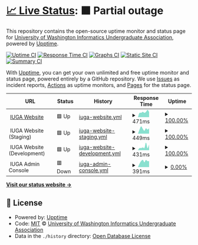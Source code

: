 # [📈 Live Status](https://status.iuga.info): <!--live status--> **🟧 Partial outage**

This repository contains the open-source uptime monitor and status page for [University of Washington Informatics Undergraduate Association](iuga.info), powered by [Upptime](https://github.com/upptime/upptime).

[![Uptime CI](https://github.com/UW-IUGA/status/workflows/Uptime%20CI/badge.svg)](https://github.com/UW-IUGA/status/actions?query=workflow%3A%22Uptime+CI%22)
[![Response Time CI](https://github.com/UW-IUGA/status/workflows/Response%20Time%20CI/badge.svg)](https://github.com/UW-IUGA/status/actions?query=workflow%3A%22Response+Time+CI%22)
[![Graphs CI](https://github.com/UW-IUGA/status/workflows/Graphs%20CI/badge.svg)](https://github.com/UW-IUGA/status/actions?query=workflow%3A%22Graphs+CI%22)
[![Static Site CI](https://github.com/UW-IUGA/status/workflows/Static%20Site%20CI/badge.svg)](https://github.com/UW-IUGA/status/actions?query=workflow%3A%22Static+Site+CI%22)
[![Summary CI](https://github.com/UW-IUGA/status/workflows/Summary%20CI/badge.svg)](https://github.com/UW-IUGA/status/actions?query=workflow%3A%22Summary+CI%22)

With [Upptime](https://upptime.js.org), you can get your own unlimited and free uptime monitor and status page, powered entirely by a GitHub repository. We use [Issues](https://github.com/UW-IUGA/status/issues) as incident reports, [Actions](https://github.com/UW-IUGA/status/actions) as uptime monitors, and [Pages](https://status.iuga.info) for the status page.

<!--start: status pages-->
<!-- This summary is generated by Upptime (https://github.com/upptime/upptime) -->
<!-- Do not edit this manually, your changes will be overwritten -->
<!-- prettier-ignore -->
| URL | Status | History | Response Time | Uptime |
| --- | ------ | ------- | ------------- | ------ |
| <img alt="" src="https://icons.duckduckgo.com/ip3/iuga.info.ico" height="13"> [IUGA Website](https://iuga.info) | 🟩 Up | [iuga-website.yml](https://github.com/UW-IUGA/iuga-status-app/commits/HEAD/history/iuga-website.yml) | <details><summary><img alt="Response time graph" src="./graphs/iuga-website/response-time-week.png" height="20"> 471ms</summary><br><a href="https://status.iuga.info/history/iuga-website"><img alt="Response time 1005" src="https://img.shields.io/endpoint?url=https%3A%2F%2Fraw.githubusercontent.com%2FUW-IUGA%2Fiuga-status-app%2FHEAD%2Fapi%2Fiuga-website%2Fresponse-time.json"></a><br><a href="https://status.iuga.info/history/iuga-website"><img alt="24-hour response time 356" src="https://img.shields.io/endpoint?url=https%3A%2F%2Fraw.githubusercontent.com%2FUW-IUGA%2Fiuga-status-app%2FHEAD%2Fapi%2Fiuga-website%2Fresponse-time-day.json"></a><br><a href="https://status.iuga.info/history/iuga-website"><img alt="7-day response time 471" src="https://img.shields.io/endpoint?url=https%3A%2F%2Fraw.githubusercontent.com%2FUW-IUGA%2Fiuga-status-app%2FHEAD%2Fapi%2Fiuga-website%2Fresponse-time-week.json"></a><br><a href="https://status.iuga.info/history/iuga-website"><img alt="30-day response time 542" src="https://img.shields.io/endpoint?url=https%3A%2F%2Fraw.githubusercontent.com%2FUW-IUGA%2Fiuga-status-app%2FHEAD%2Fapi%2Fiuga-website%2Fresponse-time-month.json"></a><br><a href="https://status.iuga.info/history/iuga-website"><img alt="1-year response time 1005" src="https://img.shields.io/endpoint?url=https%3A%2F%2Fraw.githubusercontent.com%2FUW-IUGA%2Fiuga-status-app%2FHEAD%2Fapi%2Fiuga-website%2Fresponse-time-year.json"></a></details> | <details><summary><a href="https://status.iuga.info/history/iuga-website">100.00%</a></summary><a href="https://status.iuga.info/history/iuga-website"><img alt="All-time uptime 99.98%" src="https://img.shields.io/endpoint?url=https%3A%2F%2Fraw.githubusercontent.com%2FUW-IUGA%2Fiuga-status-app%2FHEAD%2Fapi%2Fiuga-website%2Fuptime.json"></a><br><a href="https://status.iuga.info/history/iuga-website"><img alt="24-hour uptime 100.00%" src="https://img.shields.io/endpoint?url=https%3A%2F%2Fraw.githubusercontent.com%2FUW-IUGA%2Fiuga-status-app%2FHEAD%2Fapi%2Fiuga-website%2Fuptime-day.json"></a><br><a href="https://status.iuga.info/history/iuga-website"><img alt="7-day uptime 100.00%" src="https://img.shields.io/endpoint?url=https%3A%2F%2Fraw.githubusercontent.com%2FUW-IUGA%2Fiuga-status-app%2FHEAD%2Fapi%2Fiuga-website%2Fuptime-week.json"></a><br><a href="https://status.iuga.info/history/iuga-website"><img alt="30-day uptime 100.00%" src="https://img.shields.io/endpoint?url=https%3A%2F%2Fraw.githubusercontent.com%2FUW-IUGA%2Fiuga-status-app%2FHEAD%2Fapi%2Fiuga-website%2Fuptime-month.json"></a><br><a href="https://status.iuga.info/history/iuga-website"><img alt="1-year uptime 99.98%" src="https://img.shields.io/endpoint?url=https%3A%2F%2Fraw.githubusercontent.com%2FUW-IUGA%2Fiuga-status-app%2FHEAD%2Fapi%2Fiuga-website%2Fuptime-year.json"></a></details>
| <img alt="" src="https://icons.duckduckgo.com/ip3/null.ico" height="13"> IUGA Website (Staging) | 🟩 Up | [iuga-website-staging.yml](https://github.com/UW-IUGA/iuga-status-app/commits/HEAD/history/iuga-website-staging.yml) | <details><summary><img alt="Response time graph" src="./graphs/iuga-website-staging/response-time-week.png" height="20"> 449ms</summary><br><a href="https://status.iuga.info/history/iuga-website-staging"><img alt="Response time 468" src="https://img.shields.io/endpoint?url=https%3A%2F%2Fraw.githubusercontent.com%2FUW-IUGA%2Fiuga-status-app%2FHEAD%2Fapi%2Fiuga-website-staging%2Fresponse-time.json"></a><br><a href="https://status.iuga.info/history/iuga-website-staging"><img alt="24-hour response time 364" src="https://img.shields.io/endpoint?url=https%3A%2F%2Fraw.githubusercontent.com%2FUW-IUGA%2Fiuga-status-app%2FHEAD%2Fapi%2Fiuga-website-staging%2Fresponse-time-day.json"></a><br><a href="https://status.iuga.info/history/iuga-website-staging"><img alt="7-day response time 449" src="https://img.shields.io/endpoint?url=https%3A%2F%2Fraw.githubusercontent.com%2FUW-IUGA%2Fiuga-status-app%2FHEAD%2Fapi%2Fiuga-website-staging%2Fresponse-time-week.json"></a><br><a href="https://status.iuga.info/history/iuga-website-staging"><img alt="30-day response time 493" src="https://img.shields.io/endpoint?url=https%3A%2F%2Fraw.githubusercontent.com%2FUW-IUGA%2Fiuga-status-app%2FHEAD%2Fapi%2Fiuga-website-staging%2Fresponse-time-month.json"></a><br><a href="https://status.iuga.info/history/iuga-website-staging"><img alt="1-year response time 468" src="https://img.shields.io/endpoint?url=https%3A%2F%2Fraw.githubusercontent.com%2FUW-IUGA%2Fiuga-status-app%2FHEAD%2Fapi%2Fiuga-website-staging%2Fresponse-time-year.json"></a></details> | <details><summary><a href="https://status.iuga.info/history/iuga-website-staging">100.00%</a></summary><a href="https://status.iuga.info/history/iuga-website-staging"><img alt="All-time uptime 100.00%" src="https://img.shields.io/endpoint?url=https%3A%2F%2Fraw.githubusercontent.com%2FUW-IUGA%2Fiuga-status-app%2FHEAD%2Fapi%2Fiuga-website-staging%2Fuptime.json"></a><br><a href="https://status.iuga.info/history/iuga-website-staging"><img alt="24-hour uptime 100.00%" src="https://img.shields.io/endpoint?url=https%3A%2F%2Fraw.githubusercontent.com%2FUW-IUGA%2Fiuga-status-app%2FHEAD%2Fapi%2Fiuga-website-staging%2Fuptime-day.json"></a><br><a href="https://status.iuga.info/history/iuga-website-staging"><img alt="7-day uptime 100.00%" src="https://img.shields.io/endpoint?url=https%3A%2F%2Fraw.githubusercontent.com%2FUW-IUGA%2Fiuga-status-app%2FHEAD%2Fapi%2Fiuga-website-staging%2Fuptime-week.json"></a><br><a href="https://status.iuga.info/history/iuga-website-staging"><img alt="30-day uptime 100.00%" src="https://img.shields.io/endpoint?url=https%3A%2F%2Fraw.githubusercontent.com%2FUW-IUGA%2Fiuga-status-app%2FHEAD%2Fapi%2Fiuga-website-staging%2Fuptime-month.json"></a><br><a href="https://status.iuga.info/history/iuga-website-staging"><img alt="1-year uptime 100.00%" src="https://img.shields.io/endpoint?url=https%3A%2F%2Fraw.githubusercontent.com%2FUW-IUGA%2Fiuga-status-app%2FHEAD%2Fapi%2Fiuga-website-staging%2Fuptime-year.json"></a></details>
| <img alt="" src="https://icons.duckduckgo.com/ip3/null.ico" height="13"> IUGA Website (Development) | 🟩 Up | [iuga-website-development.yml](https://github.com/UW-IUGA/iuga-status-app/commits/HEAD/history/iuga-website-development.yml) | <details><summary><img alt="Response time graph" src="./graphs/iuga-website-development/response-time-week.png" height="20"> 431ms</summary><br><a href="https://status.iuga.info/history/iuga-website-development"><img alt="Response time 536" src="https://img.shields.io/endpoint?url=https%3A%2F%2Fraw.githubusercontent.com%2FUW-IUGA%2Fiuga-status-app%2FHEAD%2Fapi%2Fiuga-website-development%2Fresponse-time.json"></a><br><a href="https://status.iuga.info/history/iuga-website-development"><img alt="24-hour response time 410" src="https://img.shields.io/endpoint?url=https%3A%2F%2Fraw.githubusercontent.com%2FUW-IUGA%2Fiuga-status-app%2FHEAD%2Fapi%2Fiuga-website-development%2Fresponse-time-day.json"></a><br><a href="https://status.iuga.info/history/iuga-website-development"><img alt="7-day response time 431" src="https://img.shields.io/endpoint?url=https%3A%2F%2Fraw.githubusercontent.com%2FUW-IUGA%2Fiuga-status-app%2FHEAD%2Fapi%2Fiuga-website-development%2Fresponse-time-week.json"></a><br><a href="https://status.iuga.info/history/iuga-website-development"><img alt="30-day response time 474" src="https://img.shields.io/endpoint?url=https%3A%2F%2Fraw.githubusercontent.com%2FUW-IUGA%2Fiuga-status-app%2FHEAD%2Fapi%2Fiuga-website-development%2Fresponse-time-month.json"></a><br><a href="https://status.iuga.info/history/iuga-website-development"><img alt="1-year response time 536" src="https://img.shields.io/endpoint?url=https%3A%2F%2Fraw.githubusercontent.com%2FUW-IUGA%2Fiuga-status-app%2FHEAD%2Fapi%2Fiuga-website-development%2Fresponse-time-year.json"></a></details> | <details><summary><a href="https://status.iuga.info/history/iuga-website-development">100.00%</a></summary><a href="https://status.iuga.info/history/iuga-website-development"><img alt="All-time uptime 100.00%" src="https://img.shields.io/endpoint?url=https%3A%2F%2Fraw.githubusercontent.com%2FUW-IUGA%2Fiuga-status-app%2FHEAD%2Fapi%2Fiuga-website-development%2Fuptime.json"></a><br><a href="https://status.iuga.info/history/iuga-website-development"><img alt="24-hour uptime 100.00%" src="https://img.shields.io/endpoint?url=https%3A%2F%2Fraw.githubusercontent.com%2FUW-IUGA%2Fiuga-status-app%2FHEAD%2Fapi%2Fiuga-website-development%2Fuptime-day.json"></a><br><a href="https://status.iuga.info/history/iuga-website-development"><img alt="7-day uptime 100.00%" src="https://img.shields.io/endpoint?url=https%3A%2F%2Fraw.githubusercontent.com%2FUW-IUGA%2Fiuga-status-app%2FHEAD%2Fapi%2Fiuga-website-development%2Fuptime-week.json"></a><br><a href="https://status.iuga.info/history/iuga-website-development"><img alt="30-day uptime 100.00%" src="https://img.shields.io/endpoint?url=https%3A%2F%2Fraw.githubusercontent.com%2FUW-IUGA%2Fiuga-status-app%2FHEAD%2Fapi%2Fiuga-website-development%2Fuptime-month.json"></a><br><a href="https://status.iuga.info/history/iuga-website-development"><img alt="1-year uptime 100.00%" src="https://img.shields.io/endpoint?url=https%3A%2F%2Fraw.githubusercontent.com%2FUW-IUGA%2Fiuga-status-app%2FHEAD%2Fapi%2Fiuga-website-development%2Fuptime-year.json"></a></details>
| <img alt="" src="https://icons.duckduckgo.com/ip3/null.ico" height="13"> IUGA Admin Console | 🟥 Down | [iuga-admin-console.yml](https://github.com/UW-IUGA/iuga-status-app/commits/HEAD/history/iuga-admin-console.yml) | <details><summary><img alt="Response time graph" src="./graphs/iuga-admin-console/response-time-week.png" height="20"> 391ms</summary><br><a href="https://status.iuga.info/history/iuga-admin-console"><img alt="Response time 403" src="https://img.shields.io/endpoint?url=https%3A%2F%2Fraw.githubusercontent.com%2FUW-IUGA%2Fiuga-status-app%2FHEAD%2Fapi%2Fiuga-admin-console%2Fresponse-time.json"></a><br><a href="https://status.iuga.info/history/iuga-admin-console"><img alt="24-hour response time 252" src="https://img.shields.io/endpoint?url=https%3A%2F%2Fraw.githubusercontent.com%2FUW-IUGA%2Fiuga-status-app%2FHEAD%2Fapi%2Fiuga-admin-console%2Fresponse-time-day.json"></a><br><a href="https://status.iuga.info/history/iuga-admin-console"><img alt="7-day response time 391" src="https://img.shields.io/endpoint?url=https%3A%2F%2Fraw.githubusercontent.com%2FUW-IUGA%2Fiuga-status-app%2FHEAD%2Fapi%2Fiuga-admin-console%2Fresponse-time-week.json"></a><br><a href="https://status.iuga.info/history/iuga-admin-console"><img alt="30-day response time 400" src="https://img.shields.io/endpoint?url=https%3A%2F%2Fraw.githubusercontent.com%2FUW-IUGA%2Fiuga-status-app%2FHEAD%2Fapi%2Fiuga-admin-console%2Fresponse-time-month.json"></a><br><a href="https://status.iuga.info/history/iuga-admin-console"><img alt="1-year response time 403" src="https://img.shields.io/endpoint?url=https%3A%2F%2Fraw.githubusercontent.com%2FUW-IUGA%2Fiuga-status-app%2FHEAD%2Fapi%2Fiuga-admin-console%2Fresponse-time-year.json"></a></details> | <details><summary><a href="https://status.iuga.info/history/iuga-admin-console">0.00%</a></summary><a href="https://status.iuga.info/history/iuga-admin-console"><img alt="All-time uptime 68.81%" src="https://img.shields.io/endpoint?url=https%3A%2F%2Fraw.githubusercontent.com%2FUW-IUGA%2Fiuga-status-app%2FHEAD%2Fapi%2Fiuga-admin-console%2Fuptime.json"></a><br><a href="https://status.iuga.info/history/iuga-admin-console"><img alt="24-hour uptime 0.00%" src="https://img.shields.io/endpoint?url=https%3A%2F%2Fraw.githubusercontent.com%2FUW-IUGA%2Fiuga-status-app%2FHEAD%2Fapi%2Fiuga-admin-console%2Fuptime-day.json"></a><br><a href="https://status.iuga.info/history/iuga-admin-console"><img alt="7-day uptime 0.00%" src="https://img.shields.io/endpoint?url=https%3A%2F%2Fraw.githubusercontent.com%2FUW-IUGA%2Fiuga-status-app%2FHEAD%2Fapi%2Fiuga-admin-console%2Fuptime-week.json"></a><br><a href="https://status.iuga.info/history/iuga-admin-console"><img alt="30-day uptime 15.66%" src="https://img.shields.io/endpoint?url=https%3A%2F%2Fraw.githubusercontent.com%2FUW-IUGA%2Fiuga-status-app%2FHEAD%2Fapi%2Fiuga-admin-console%2Fuptime-month.json"></a><br><a href="https://status.iuga.info/history/iuga-admin-console"><img alt="1-year uptime 68.81%" src="https://img.shields.io/endpoint?url=https%3A%2F%2Fraw.githubusercontent.com%2FUW-IUGA%2Fiuga-status-app%2FHEAD%2Fapi%2Fiuga-admin-console%2Fuptime-year.json"></a></details>

<!--end: status pages-->

[**Visit our status website →**](https://status.iuga.info)

## 📄 License

- Powered by: [Upptime](https://github.com/upptime/upptime)
- Code: [MIT](./LICENSE) © [University of Washington Informatics Undergraduate Association](iuga.info)
- Data in the `./history` directory: [Open Database License](https://opendatacommons.org/licenses/odbl/1-0/)
